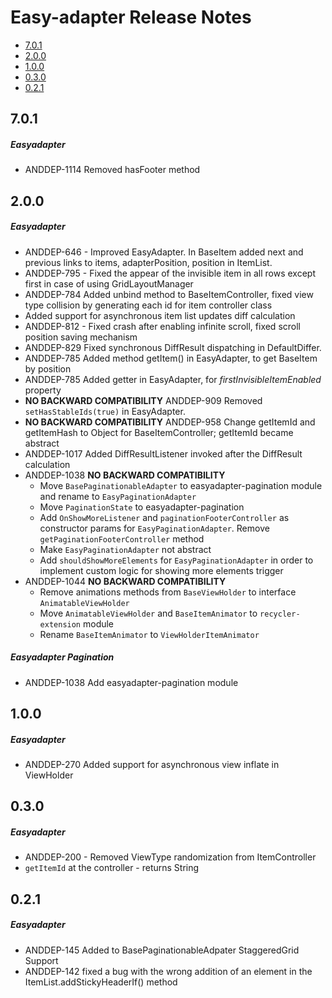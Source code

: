 # Easy-adapter Release Notes

- [7.0.1](#701)
- [2.0.0](#200)
- [1.0.0](#100)
- [0.3.0](#030)
- [0.2.1](#021)

## 7.0.1
##### Easyadapter
* ANDDEP-1114 Removed hasFooter method
## 2.0.0
##### Easyadapter
* ANDDEP-646 - Improved EasyAdapter. In BaseItem added next and previous links to items, adapterPosition, position in ItemList.
* ANDDEP-795 - Fixed the appear of the invisible item in all rows except first in case of using GridLayoutManager
* ANDDEP-784 Added unbind method to BaseItemController, fixed view type collision by generating each id for item controller class 
* Added support for asynchronous item list updates diff calculation
* ANDDEP-812 - Fixed crash after enabling infinite scroll, fixed scroll position saving mechanism
* ANDDEP-829 Fixed synchronous DiffResult dispatching in DefaultDiffer.
* ANDDEP-785 Added method getItem() in EasyAdapter, to get BaseItem by position
* ANDDEP-785 Added getter in EasyAdapter, for *firstInvisibleItemEnabled* property
* **NO BACKWARD COMPATIBILITY** ANDDEP-909 Removed
  `setHasStableIds(true)` in EasyAdapter.
* **NO BACKWARD COMPATIBILITY** ANDDEP-958 Change getItemId and
  getItemHash to Object for BaseItemController; getItemId became
  abstract
* ANDDEP-1017 Added DiffResultListener invoked after the DiffResult calculation
* ANDDEP-1038 **NO BACKWARD COMPATIBILITY**
  * Move `BasePaginationableAdapter` to easyadapter-pagination module
    and rename to `EasyPaginationAdapter`
  * Move `PaginationState` to easyadapter-pagination
  * Add `OnShowMoreListener` and `paginationFooterController` as
    constructor params for `EasyPaginationAdapter`. Remove
    `getPaginationFooterController` method
  * Make `EasyPaginationAdapter` not abstract
  * Add `shouldShowMoreElements` for `EasyPaginationAdapter` in order to
    implement custom logic for showing more elements trigger
* ANDDEP-1044 **NO BACKWARD COMPATIBILITY**
  * Remove animations methods from `BaseViewHolder` to interface `AnimatableViewHolder`
  * Move `AnimatableViewHolder` and `BaseItemAnimator` to
    `recycler-extension` module
  * Rename `BaseItemAnimator` to `ViewHolderItemAnimator`
##### Easyadapter Pagination
* ANDDEP-1038 Add easyadapter-pagination module
## 1.0.0
##### Easyadapter
* ANDDEP-270 Added support for asynchronous view inflate in ViewHolder
## 0.3.0
##### Easyadapter
* ANDDEP-200 - Removed ViewType randomization from ItemController
* `getItemId` at the controller - returns String
## 0.2.1
##### Easyadapter
* ANDDEP-145 Added to BasePaginationableAdpater StaggeredGrid Support
* ANDDEP-142 fixed a bug with the wrong addition of an element in the ItemList.addStickyHeaderIf() method